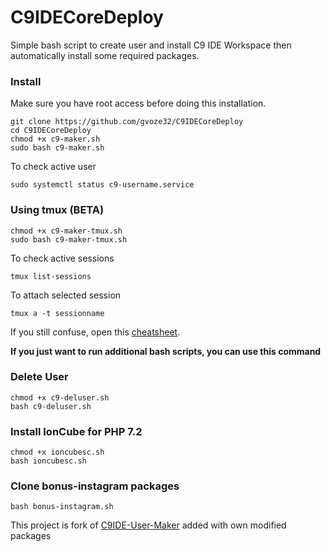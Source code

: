 # C9IDECoreDeploy

Simple bash script to create user and install C9 IDE Workspace then automatically install some required packages.

### Install

Make sure you have root access before doing this installation.

```
git clone https://github.com/gvoze32/C9IDECoreDeploy
cd C9IDECoreDeploy
chmod +x c9-maker.sh
sudo bash c9-maker.sh
```

To check active user

```
sudo systemctl status c9-username.service
```

### Using tmux (BETA)

```
chmod +x c9-maker-tmux.sh
sudo bash c9-maker-tmux.sh
```

To check active sessions

```
tmux list-sessions
```

To attach selected session

```
tmux a -t sessionname
```

If you still confuse, open this [cheatsheet](https://tmuxcheatsheet.com/).

**If you just want to run additional bash scripts, you can use this command**

### Delete User

```
chmod +x c9-deluser.sh
bash c9-deluser.sh
```

### Install IonCube for PHP 7.2

```
chmod +x ioncubesc.sh
bash ioncubesc.sh
```

### Clone bonus-instagram packages

```
bash bonus-instagram.sh
```

This project is fork of [C9IDE-User-Maker](https://github.com/nicolasjulian/C9IDE-User-Maker) added with own modified packages
